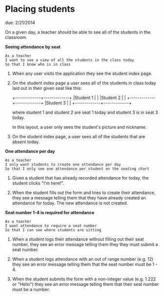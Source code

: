 # Placing students

due: 2/21/2014

On a given day, a teacher should be able to see all of the students in the
classroom.

**Seeing attendance by seat**

```
As a teacher
I want to see a view of all the students in the class today
So that I know who is in class
```

1. When any user visits the application they see the student index page.

2. On the student index page a user sees all of the students in class today
   laid out in their given seat like this:

    +-------------+-------------+
    |Student 1    |             |
    |Student 2    |             |
    +-------------+-------------+
    |Student 3    |             |
    +-------------+-------------+

   where student 1 and student 2 are seat 1 today and student 3 is in seat 3
   today.

   In this layout, a user only sees the student's picture and nickname.

3. On the student index page, a user sees all of the students that are absent
   today.


**One attendance per day**

```
As a teacher
I only want students to create one attendance per day
So that I only see one attendance per student on the seating chart
```

1. Given a student that has already recorded attendance for today, the student
   clicks "I'm here!".

2. When the student fills out the form and tries to create their attendance,
   they see a message telling them that they have already created an attendance
   for today. The new attendance is not created.


**Seat number 1-4 is required for attendance**

```
As a teacher
I want attendance to require a seat number
So that I can see where students are sitting
```

1. When a student logs their attendance without filling out their seat number,
   they see an error message telling them they they must submit a seat number.

3. When a student logs attendance with an out of range number (e.g. 12) they see an
   error message telling them that the seat number must be 1 - 4.

4. When the student submits the form with a non-integer value (e.g. 1.222 or
   "Hello") they see an error message telling them that their seat number must be
   a number.


